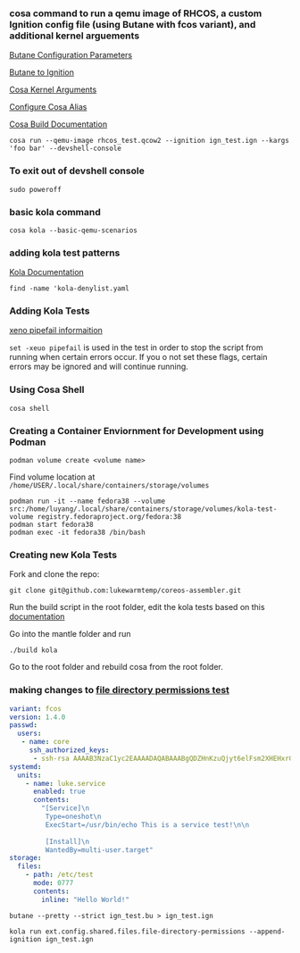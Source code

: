 ### cosa command to run a qemu image of RHCOS, a custom Ignition config file (using Butane with fcos variant), and additional kernel arguements
[Butane Configuration Parameters](https://coreos.github.io/butane/specs/)

[Butane to Ignition](https://docs.fedoraproject.org/en-US/fedora-coreos/producing-ign/)

[Cosa Kernel Arguments](https://coreos.github.io/coreos-assembler/cosa/run/#additional-kernel-arguments)

[Configure Cosa Alias](https://coreos.github.io/coreos-assembler/building-fcos/)

[Cosa Build Documentation](https://coreos.github.io/coreos-assembler/cosa/)

`cosa run --qemu-image rhcos_test.qcow2 --ignition ign_test.ign --kargs 'foo bar' --devshell-console`


### To exit out of devshell console
`sudo poweroff`


### basic kola command
`cosa kola --basic-qemu-scenarios`

### adding kola test patterns
[Kola Documentation](https://coreos.github.io/coreos-assembler/kola/)

`find -name 'kola-denylist.yaml`

### Adding Kola Tests
[xeno pipefail informaition](https://gist.github.com/mohanpedala/1e2ff5661761d3abd0385e8223e16425?permalink_comment_id=3945021)

`set -xeuo pipefail` is used in the test in order to stop the script from running when certain errors occur. If you o not set these flags, certain errors may be ignored and will continue running.

### Using Cosa Shell
```
cosa shell
```

### Creating a Container Enviornment for Development using Podman
```
podman volume create <volume name>
```
Find volume location at `/home/USER/.local/share/containers/storage/volumes`
```
podman run -it --name fedora38 --volume src:/home/luyang/.local/share/containers/storage/volumes/kola-test-volume registry.fedoraproject.org/fedora:38
podman start fedora38
podman exec -it fedora38 /bin/bash
```

### Creating new Kola Tests
Fork and clone the repo:
```
git clone git@github.com:lukewarmtemp/coreos-assembler.git
```

Run the build script in the root folder, edit the kola tests based on this [documentation](https://coreos.github.io/coreos-assembler/kola/adding-tests/)

Go into the mantle folder and run
```
./build kola
```

Go to the root folder and rebuild cosa from the root folder.

### making changes to [file directory permissions test](https://github.com/coreos/fedora-coreos-config/blob/testing-devel/tests/kola/files/file-directory-permissions)
```yaml
variant: fcos
version: 1.4.0
passwd:
  users:
   - name: core
     ssh_authorized_keys:
      - ssh-rsa AAAAB3NzaC1yc2EAAAADAQABAAABgQDZHnKzuQjyt6elFsm2XHEHxrGOK7Es9HlJp70hN3JLViwGgFCPv5TQBItZD58xsdmk9QfcwnS0ojaIZdERZeMX7j/uxnVy3j/yjrcdQs2o/CB7IJRiRUTH7nmDa1MlXEFOTIcW160+FHfvywx91kNoVxx8Kq/b1l/KS3ZCiTF77T0KzD9LH9FlaoLOX6WWym
systemd:
  units:
    - name: luke.service
      enabled: true
      contents:
        "[Service]\n
         Type=oneshot\n
         ExecStart=/usr/bin/echo This is a service test!\n\n
         
         [Install]\n
         WantedBy=multi-user.target"
storage:
  files:
    - path: /etc/test
      mode: 0777
      contents:
        inline: "Hello World!"
```
```
butane --pretty --strict ign_test.bu > ign_test.ign
```
```
kola run ext.config.shared.files.file-directory-permissions --append-ignition ign_test.ign
```
